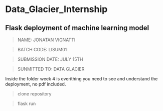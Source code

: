 # Data_Glacier_Internship

## Flask deployment of machine learning model 

> NAME:	JONATAN VIGNATTI
 
> BATCH CODE:	 LISUM01

> SUBMISSION DATE:	JULY 15TH

> SUNMITTED TO:	DATA GLACIER

Inside the folder week 4 is everithing you need to see and understand the deployment, no pdf included. 

> clone repository

> flask run
